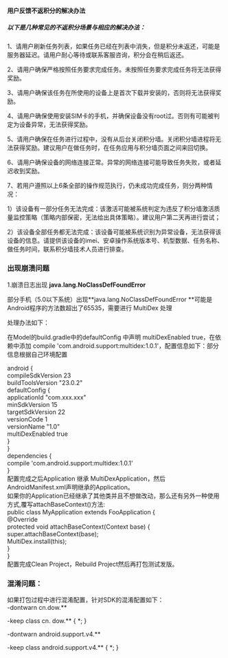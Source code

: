 #### 用户反馈不返积分的解决办法

##### 以下是几种常见的不返积分场景与相应的解决办法：

1、请用户刷新任务列表，如果任务已经在列表中消失，但是积分未返还，可能是服务器延迟。请用户耐心等待或联系客服咨询，积分会在稍后返还。

2、请用户确保严格按照任务要求完成任务。未按照任务要求完成任务将无法获得奖励。

3、请用户确保该任务在所使用的设备上是首次下载并安装的，否则将无法获得奖励。

4、请用户确保使用安装SIM卡的手机，并确保设备没有root过。否则有可能被判定为设备异常，无法获得奖励。

5、请用户确保在任务进行过程中，没有从后台关闭积分墙。关闭积分墙进程将无法获得奖励。建议用户在做任务时，在任务应用与积分墙页面之间来回切换。

6、请用户确保设备的网络连接正常。异常的网络连接可能导致任务失败，或者延迟收到奖励。

7、若用户遵照以上6条全部的操作规范执行，仍未成功完成任务，则分两种情况：

1）该设备有一部分任务无法完成：该激活可能被系统判定为违反了积分墙激活质量监控策略（策略内部保密，无法给出具体策略）。建议用户第二天再进行尝试；

2）该设备全部任务都无法完成：该设备可能被系统识别为异常设备，无法获得该设备的信息。请提供该设备的imei、安卓操作系统版本号、机型数据、任务名称、做任务时间，联系积分墙技术人员进行排查。

### 出现崩溃问题

1.崩溃日志出现 **java.lang.NoClassDefFoundError**

部分手机（5.0以下系统）出现**java.lang.NoClassDefFoundError **可能是Android程序的方法数超出了65535，需要进行 MultiDex 处理

处理办法如下：

在Model的build.gradle中的defaultConfig 中声明 multiDexEnabled true，在依赖中添加 compile 'com.android.support:multidex:1.0.1'，配置信息如下：部分信息根据自己环境配置

android {  
    compileSdkVersion 23  
    buildToolsVersion "23.0.2"  
    defaultConfig {  
        applicationId "com.xxx.xxx"  
        minSdkVersion 15  
        targetSdkVersion 22  
        versionCode 1  
        versionName "1.0"  
        multiDexEnabled true  
    }  
}  
dependencies {  
    compile 'com.android.support:multidex:1.0.1'  
}  
配置完成之后Application 继承 MultiDexApplication，然后AndroidManifest.xml声明继承的Application。  
如果你的Application已经继承了其他类并且不想做改动，那么还有另外一种使用方式,覆写attachBaseContext\(\)方法:  
public class MyApplication extends FooApplication {  
        @Override  
    protected void attachBaseContext\(Context base\) {  
        super.attachBaseContext\(base\);  
        MultiDex.install\(this\);  
    }  
}  
配置完成Clean Project，Rebuild Project然后再打包测试发版。

### 混淆问题：

如果打包过程中进行混淆配置，针对SDK的混淆配置如下：  
-dontwarn cn.dow.\*\*

-keep class cn. dow.\*\* { \*; }

-dontwarn android.support.v4.\*\*

-keep class android.support.v4.\*\* { \*; }

